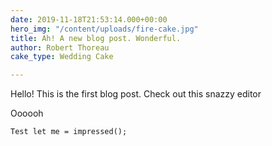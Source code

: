 ```yaml
---
date: 2019-11-18T21:53:14.000+00:00
hero_img: "/content/uploads/fire-cake.jpg"
title: Ah! A new blog post. Wonderful.
author: Robert Thoreau
cake_type: Wedding Cake

---
```

Hello! This is the first blog post. Check out this snazzy editor

Oooooh

    
    
    Test let me = impressed();